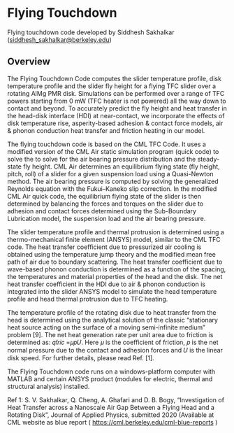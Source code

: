 # Flying Touchdown 

Flying touchdown code developed by Siddhesh Sakhalkar (siddhesh_sakhalkar@berkeley.edu)

## Overview

The Flying Touchdown Code computes the slider temperature profile, disk temperature profile and the slider fly height for a flying TFC slider over a rotating AlMg PMR disk. Simulations can be performed over a range of TFC powers starting from 0 mW (TFC heater is not powered) all the way down to contact and beyond. To accurately predict the fly height and heat transfer in the head-disk interface (HDI) at near-contact, we incorporate the effects of disk temperature rise, asperity-based adhesion & contact force models, air & phonon conduction heat transfer and friction heating in our model.

The flying touchdown code is based on the CML TFC Code. It uses a modified version of the CML Air static simulation program (quick code) to solve the to solve for the air bearing pressure distribution and the steady-state fly height. CML Air determines an equilibrium flying state (fly height, pitch, roll) of a slider for a given suspension load using a Quasi-Newton method. The air bearing pressure is computed by solving the generalized Reynolds equation with the Fukui–Kaneko slip correction. In the modified CML Air quick code, the equilibrium flying state of the slider is then determined by balancing the forces and torques on the slider due to adhesion and contact forces determined using the Sub-Boundary Lubrication model, the suspension load and the air bearing pressure.

The slider temperature profile and thermal protrusion is determined using a thermo-mechanical finite element (ANSYS) model, similar to the CML TFC code. The heat transfer coefficient due to pressurized air cooling is obtained using the temperature jump theory and the modified mean free path of air due to boundary scattering. The heat transfer coefficient due to wave-based phonon conduction is determined as a function of the spacing, the temperatures and material properties of the head and the disk. The net heat transfer coefficient in the HDI due to air & phonon conduction is integrated into the slider ANSYS model to simulate the head temperature profile and head thermal protrusion due to TFC heating.

The temperature profile of the rotating disk due to heat transfer from the head is determined using the analytical solution of the classic “stationary heat source acting on the surface of a moving semi-infinite medium” problem [9]. The net heat generation rate per unit area due to friction is determined as: 𝑞𝑓𝑟𝑖𝑐 =𝜇𝑝𝑈. Here 𝜇 is the coefficient of friction, 𝑝 is the net normal pressure due to the contact and adhesion forces and 𝑈 is the linear disk speed. For further details, please read Ref. [1].

The Flying Touchdown code runs on a windows-platform computer with MATLAB and certain ANSYS product (modules for electric, thermal and structural analysis) installed.

Ref 1: S. V. Sakhalkar, Q. Cheng, A. Ghafari and D. B. Bogy, “Investigation of Heat Transfer across a Nanoscale Air Gap Between a Flying Head and a Rotating Disk”, Journal of Applied Physics, submitted 2020 (Available at CML website as blue report ( https://cml.berkeley.edu/cml-blue-reports )